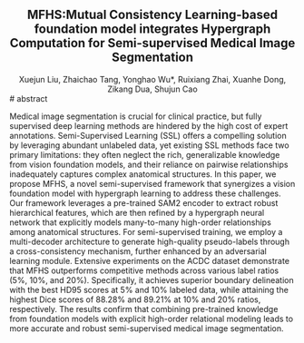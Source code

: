 <div align="center">
<h2>MFHS:Mutual Consistency Learning-based foundation model integrates Hypergraph Computation for Semi-supervised Medical Image Segmentation</h2>
</div>
<div align="center">
Xuejun Liu, Zhaichao Tang, Yonghao Wu*, Ruixiang Zhai, Xuanhe Dong,
Zikang Dua, Shujun Cao
</div>
# abstract

Medical image segmentation is crucial for clinical practice, but fully supervised deep learning methods are hindered by the high cost of expert annotations.
Semi-Supervised Learning (SSL) offers a compelling solution by leveraging abundant unlabeled data, yet existing SSL methods face two primary limitations: they often neglect the rich, generalizable knowledge from vision foundation models, and their reliance on pairwise relationships inadequately captures complex anatomical structures.
In this paper, we propose MFHS, a novel semi-supervised framework that synergizes a vision foundation model with hypergraph learning to address these challenges.
Our framework leverages a pre-trained SAM2 encoder to extract robust hierarchical features, which are then refined by a hypergraph neural network that explicitly models many-to-many high-order relationships among anatomical structures.
For semi-supervised training, we employ a multi-decoder architecture to generate high-quality pseudo-labels through a cross-consistency mechanism, further enhanced by an adversarial learning module.
Extensive experiments on the ACDC dataset demonstrate that MFHS outperforms competitive  methods across various label ratios (5\%, 10\%, and 20\%).
Specifically, it achieves superior boundary delineation with the best HD95 scores at 5\% and 10\% labeled data, while attaining the highest Dice scores of 88.28\% and 89.21\% at 10\% and 20\% ratios, respectively.
The results confirm that combining pre-trained knowledge from foundation models with explicit high-order relational modeling leads to more accurate and robust semi-supervised medical image segmentation.
